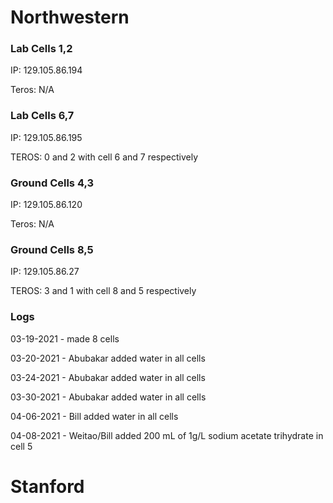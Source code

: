# Northwestern

### Lab Cells 1,2

IP: 129.105.86.194

Teros: N/A

### Lab Cells 6,7

IP: 129.105.86.195

TEROS: 0 and 2 with cell 6 and 7 respectively

### Ground Cells 4,3

IP: 129.105.86.120

Teros: N/A

### Ground Cells 8,5

IP: 129.105.86.27

TEROS: 3 and 1 with cell 8 and 5 respectively

### Logs

03-19-2021 - made 8 cells

03-20-2021 - Abubakar added water in all cells

03-24-2021 - Abubakar added water in all cells

03-30-2021 - Abubakar added water in all cells

04-06-2021 - Bill added water in all cells

04-08-2021 - Weitao/Bill added 200 mL of 1g/L sodium acetate trihydrate in cell 5


# Stanford

